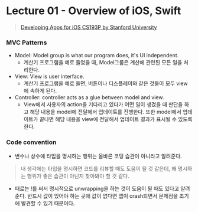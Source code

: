 # Lecture 01 - Overview of iOS, Swift

> [Developing Apps for iOS CS193P by Stanford University](https://www.youtube.com/watch?v=_lRx1zoriPo&list=PLsJq-VuSo2k26duIWzNjXztkZ7VrbppkT)

### MVC Patterns
* Model: Model group is what our program does, it's UI independent.
    - 계산기 프로그램을 예로 들었을 때, Model그룹은 계산에 관련된 모든 일을 처리한다.
* View: View is user interface.
    - 계산기 프로그램을 예로 들면, 버튼이나 디스플레이와 같은 것들이 모두 view에 속하게 된다.
* Controller: controller acts as a glue between model and view.
    - View에서 사용자의 action을 기다리고 있다가 어떤 일이 생겼을 때 판단을 하고 해당 내용을 model에 전달해서 업데이트를 진행한다. 또한 model에서 업데이트가 끝나면 해당 내용을 view에 전달해서 업데이트 결과가 표시될 수 있도록 한다.

### Code convention
* 변수나 상수에 타입을 명시하는 행위는 올바른 코딩 습관이 아니라고 알려준다.
> 내 생각에는 타입을 명시하면 코드를 리뷰할 때도 도움이 될 것 같은데, 왜 명시하는 행위가 좋은 습관이 아닌지 찾아봐야 할 것 같다.

* 때로는 !를 써서 명시적으로 unwrapping을 하는 것이 도움이 될 때도 있다고 알려준다. 반드시 값이 있어야 하는 곳에 값이 없다면 앱이 crash되면서 문제점을 조기에 발견할 수 있기 때문이다.